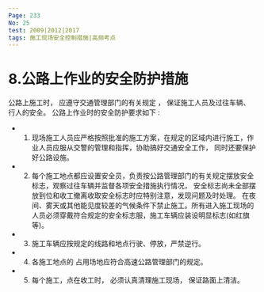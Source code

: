 ```yaml
---
Page: 233
No: 25
test: 2009|2012|2017
tags: 施工现场安全控制措施|高频考点
---
```

# 8.公路上作业的安全防护措施
公路上施工时， 应遵守交通管理部门的有关规定 ， 保证施工人员及过往车辆、 行人的安全。 公路上作业时的安全防护要求如下 :
- 1. 现场施工人员应严格按照批准的施工方案，在规定的区域内进行施工，作业人员应服从交警的管理和指挥，协助搞好交通安全工作， 同时还要保护好公路设施。
- 2. 每个施工地点都应设置安全员，负责按公路管理部门的有关规定摆放安全标志，观察过往车辆并监督各项安全措施执行情况， 安全标志尚未全部摆放到位和收工撤离收取安全标志时应特别注意，发现问题及时处理。 在夜间、雾天或其他能见度较差的气候条件下禁止施工。所有进入施工现场的人员必须穿戴符合规定的安全标志服，施工车辆应装设明显标志(如红旗等)。
- 3. 施工车辆应按规定的线路和地点行驶、停放，严禁逆行。
- 4. 各施工地点的 占用场地应符合高速公路管理部门的规定。
- 5. 每个施工，点在收工时， 必须认真清理施工现场， 保证路面上清洁。
